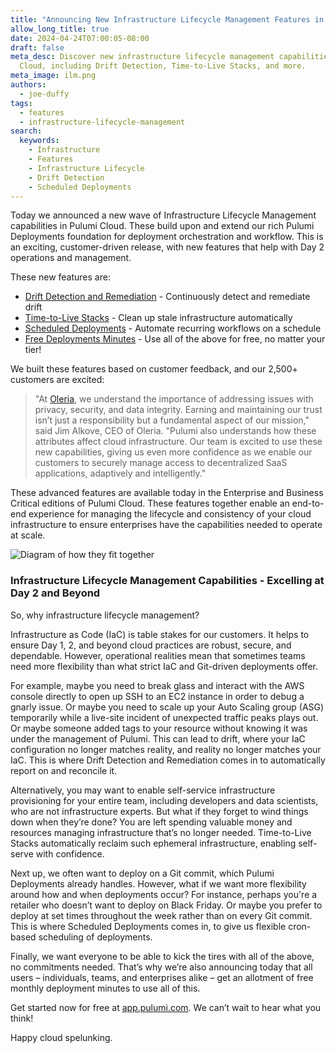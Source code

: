 ```yaml
---
title: "Announcing New Infrastructure Lifecycle Management Features in Pulumi Cloud"
allow_long_title: true
date: 2024-04-24T07:00:05-08:00
draft: false
meta_desc: Discover new infrastructure lifecycle management capabilities in Pulumi
  Cloud, including Drift Detection, Time-to-Live Stacks, and more.
meta_image: ilm.png
authors:
  - joe-duffy
tags:
  - features
  - infrastructure-lifecycle-management
search:
  keywords:
    - Infrastructure
    - Features
    - Infrastructure Lifecycle
    - Drift Detection
    - Scheduled Deployments
---
```


Today we announced a new wave of Infrastructure Lifecycle Management capabilities in Pulumi Cloud. These build upon and extend our rich Pulumi Deployments foundation for deployment orchestration and workflow. This is an exciting, customer-driven release, with new features that help with Day 2 operations and management.

These new features are:

- [Drift Detection and Remediation](/blog/drift-detection) - Continuously detect and remediate drift
- [Time-to-Live Stacks](/blog/ttl) - Clean up stale infrastructure automatically
- [Scheduled Deployments](/blog/scheduled-deployments) - Automate recurring workflows on a schedule
- [Free Deployments Minutes](/blog/deploy-minutes-included) - Use all of the above for free, no matter your tier!

We built these features based on customer feedback, and our 2,500+ customers are excited:

> "At [Oleria](https://www.oleria.com), we understand the importance of addressing issues with privacy, security, and data integrity. Earning and maintaining our trust isn’t just a responsibility but a fundamental aspect of our mission," said Jim Alkove, CEO of Oleria.  "Pulumi also understands how these attributes affect cloud infrastructure. Our team is excited to use these new capabilities, giving us even more confidence as we enable our customers to securely manage access to decentralized SaaS applications, adaptively and intelligently."

These advanced features are available today in the Enterprise and Business Critical editions of Pulumi Cloud. These features together enable an end-to-end experience for managing the lifecycle and consistency of your cloud infrastructure to ensure enterprises have the capabilities needed to operate at scale.

![Diagram of how they fit together](ilm-diagram.png)

### Infrastructure Lifecycle Management Capabilities - Excelling at Day 2 and Beyond

So, why infrastructure lifecycle management?

Infrastructure as Code (IaC) is table stakes for our customers. It helps to ensure Day 1, 2, and beyond cloud practices are robust, secure, and dependable. However, operational realities mean that sometimes teams need more flexibility than what strict IaC and Git-driven deployments offer.

For example, maybe you need to break glass and interact with the AWS console directly to open up SSH to an EC2 instance in order to debug a gnarly issue. Or maybe you need to scale up your Auto Scaling group (ASG) temporarily while a live-site incident of unexpected traffic peaks plays out. Or maybe someone added tags to your resource without knowing it was under the management of Pulumi. This can lead to drift, where your IaC configuration no longer matches reality, and reality no longer matches your IaC. This is where Drift Detection and Remediation comes in to automatically report on and reconcile it.

Alternatively, you may want to enable self-service infrastructure provisioning for your entire team, including developers and data scientists, who are not infrastructure experts. But what if they forget to wind things down when they’re done? You are left spending valuable money and resources managing infrastructure that’s no longer needed. Time-to-Live Stacks automatically reclaim such ephemeral infrastructure, enabling self-serve with confidence.

Next up, we often want to deploy on a Git commit, which Pulumi Deployments already handles. However, what if we want more flexibility around how and when deployments occur? For instance, perhaps you're a retailer who doesn’t want to deploy on Black Friday. Or maybe you prefer to deploy at set times throughout the week rather than on every Git commit. This is where Scheduled Deployments comes in, to give us flexible cron-based scheduling of deployments.

Finally, we want everyone to be able to kick the tires with all of the above, no commitments needed. That’s why we’re also announcing today that all users – individuals, teams, and enterprises alike – get an allotment of free monthly deployment minutes to use all of this.

Get started now for free at [app.pulumi.com](https://app.pulumi.com). We can’t wait to hear what you think!

Happy cloud spelunking.
